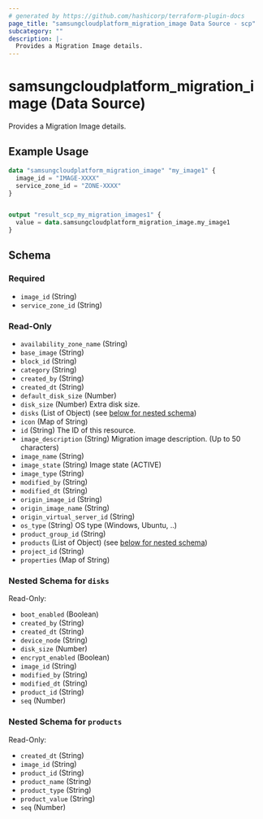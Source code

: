 ```yaml
---
# generated by https://github.com/hashicorp/terraform-plugin-docs
page_title: "samsungcloudplatform_migration_image Data Source - scp"
subcategory: ""
description: |-
  Provides a Migration Image details.
---
```


# samsungcloudplatform_migration_image (Data Source)

Provides a Migration Image details.

## Example Usage

```terraform
data "samsungcloudplatform_migration_image" "my_image1" {
  image_id = "IMAGE-XXXX"
  service_zone_id = "ZONE-XXXX"
}


output "result_scp_my_migration_images1" {
  value = data.samsungcloudplatform_migration_image.my_image1
}
```

<!-- schema generated by tfplugindocs -->
## Schema

### Required

- `image_id` (String)
- `service_zone_id` (String)

### Read-Only

- `availability_zone_name` (String)
- `base_image` (String)
- `block_id` (String)
- `category` (String)
- `created_by` (String)
- `created_dt` (String)
- `default_disk_size` (Number)
- `disk_size` (Number) Extra disk size.
- `disks` (List of Object) (see [below for nested schema](#nestedatt--disks))
- `icon` (Map of String)
- `id` (String) The ID of this resource.
- `image_description` (String) Migration image description. (Up to 50 characters)
- `image_name` (String)
- `image_state` (String) Image state (ACTIVE)
- `image_type` (String)
- `modified_by` (String)
- `modified_dt` (String)
- `origin_image_id` (String)
- `origin_image_name` (String)
- `origin_virtual_server_id` (String)
- `os_type` (String) OS type (Windows, Ubuntu, ..)
- `product_group_id` (String)
- `products` (List of Object) (see [below for nested schema](#nestedatt--products))
- `project_id` (String)
- `properties` (Map of String)

<a id="nestedatt--disks"></a>
### Nested Schema for `disks`

Read-Only:

- `boot_enabled` (Boolean)
- `created_by` (String)
- `created_dt` (String)
- `device_node` (String)
- `disk_size` (Number)
- `encrypt_enabled` (Boolean)
- `image_id` (String)
- `modified_by` (String)
- `modified_dt` (String)
- `product_id` (String)
- `seq` (Number)


<a id="nestedatt--products"></a>
### Nested Schema for `products`

Read-Only:

- `created_dt` (String)
- `image_id` (String)
- `product_id` (String)
- `product_name` (String)
- `product_type` (String)
- `product_value` (String)
- `seq` (Number)


